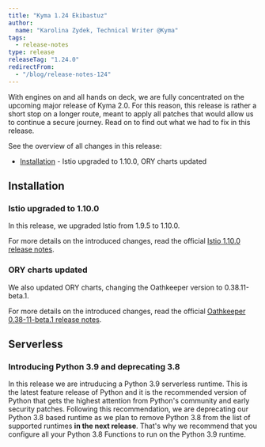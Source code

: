 ```yaml
---
title: "Kyma 1.24 Ekibastuz"
author:
  name: "Karolina Zydek, Technical Writer @Kyma"
tags:
  - release-notes
type: release
releaseTag: "1.24.0"
redirectFrom:
  - "/blog/release-notes-124"
---
```


With engines on and all hands on deck, we are fully concentrated on the upcoming major release of Kyma 2.0. For this reason, this release is rather a short stop on a longer route, meant to apply all patches that would allow us to continue a secure journey. Read on to find out what we had to fix in this release. 

<!-- overview -->

See the overview of all changes in this release:

- [Installation](#installation) - Istio upgraded to 1.10.0, ORY charts updated

## Installation 

### Istio upgraded to 1.10.0 

In this release, we upgraded Istio from 1.9.5 to 1.10.0. 

For more details on the introduced changes, read the official [Istio 1.10.0 release notes](https://istio.io/latest/news/releases/1.10.x/announcing-1.10/).  

### ORY charts updated

We also updated ORY charts, changing the Oathkeeper version to 0.38.11-beta.1. 

For more details on the introduced changes, read the official [Oathkeeper 0.38-11-beta.1 release notes](https://github.com/ory/oathkeeper/releases/tag/v0.38.11-beta.1). 

## Serverless 

### Introducing Python 3.9 and deprecating 3.8

In this release we are intruducing a Python 3.9 serverless runtime. This is the latest feature release of Python and it is the recommended version of Python that gets the highest attention from Python's community and early security patches.
Following this recommendation, we are deprecating our Python 3.8 based runtime as we plan to remove Python 3.8 from the list of supported runtimes **in the next release**. That's why we recommend that you configure all your Python 3.8 Functions to run on the Python 3.9 runtime. 


